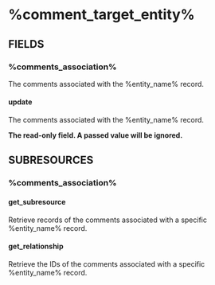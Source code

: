 # %comment_target_entity%

## FIELDS

### %comments_association%

The comments associated with the %entity_name% record.

#### update

The comments associated with the %entity_name% record.

**The read-only field. A passed value will be ignored.**

## SUBRESOURCES

### %comments_association%

#### get_subresource

Retrieve records of the comments associated with a specific %entity_name% record.

#### get_relationship

Retrieve the IDs of the comments associated with a specific %entity_name% record.
